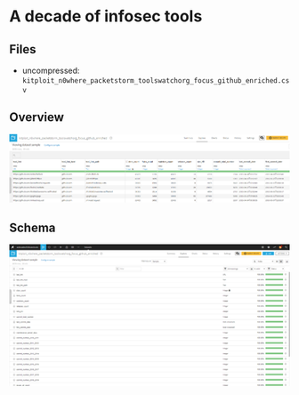 A decade of infosec tools
=========================

Files
-----
* uncompressed: `kitploit_n0where_packetstorm_toolswatchorg_focus_github_enriched.csv`


Overview
--------
![](images/overview.png)


Schema
------
![](images/schema.png)